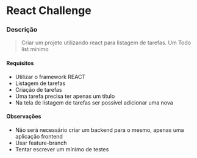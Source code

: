 # React Challenge

### Descrição
> Criar um projeto utilizando react para listagem de tarefas. Um Todo list mínimo


#### Requisitos

- Utilizar o framework REACT
- Listagem de tarefas
- Criação de tarefas
- Uma tarefa precisa ter apenas um título
- Na tela de listagem de tarefas ser possível adicionar uma nova

#### Observações

- Não será necessário criar um backend para o mesmo, apenas uma aplicação frontend
- Usar feature-branch
- Tentar escrever um mínimo de testes
